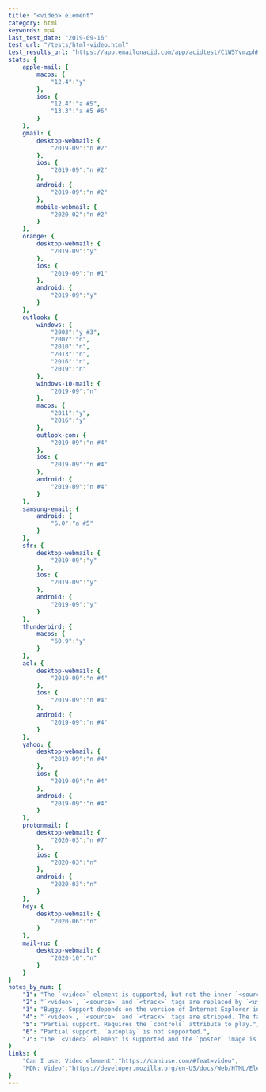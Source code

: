 ```yaml
---
title: "<video> element"
category: html
keywords: mp4
last_test_date: "2019-09-16"
test_url: "/tests/html-video.html"
test_results_url: "https://app.emailonacid.com/app/acidtest/C1W5YvmzphKLen2MeUNiYUoXRfk5w8WHKlhnXU7zWqJ7H/list"
stats: {
    apple-mail: {
        macos: {
            "12.4":"y"
        },
        ios: {
            "12.4":"a #5",
            "13.3":"a #5 #6"
        }
    },
    gmail: {
        desktop-webmail: {
            "2019-09":"n #2"
        },
        ios: {
            "2019-09":"n #2"
        },
        android: {
            "2019-09":"n #2"
        },
        mobile-webmail: {
            "2020-02":"n #2"
        }
    },
    orange: {
        desktop-webmail: {
            "2019-09":"y"
        },
        ios: {
            "2019-09":"n #1"
        },
        android: {
            "2019-09":"y"
        }
    },
    outlook: {
        windows: {
            "2003":"y #3",
            "2007":"n",
            "2010":"n",
            "2013":"n",
            "2016":"n",
            "2019":"n"
        },
        windows-10-mail: {
            "2019-09":"n"
        },
        macos: {
            "2011":"y",
            "2016":"y"
        },
        outlook-com: {
            "2019-09":"n #4"
        },
        ios: {
            "2019-09":"n #4"
        },
        android: {
            "2019-09":"n #4"
        }
    },
    samsung-email: {
        android: {
            "6.0":"a #5"
        }
    },
    sfr: {
        desktop-webmail: {
            "2019-09":"y"
        },
        ios: {
            "2019-09":"y"
        },
        android: {
            "2019-09":"y"
        }
    },
    thunderbird: {
        macos: {
            "60.9":"y"
        }
    },
    aol: {
        desktop-webmail: {
            "2019-09":"n #4"
        },
        ios: {
            "2019-09":"n #4"
        },
        android: {
            "2019-09":"n #4"
        }
    },
    yahoo: {
        desktop-webmail: {
            "2019-09":"n #4"
        },
        ios: {
            "2019-09":"n #4"
        },
        android: {
            "2019-09":"n #4"
        }
    },
    protonmail: {
        desktop-webmail: {
            "2020-03":"n #7"
        },
        ios: {
            "2020-03":"n"
        },
        android: {
            "2020-03":"n"
        }
    },
    hey: {
        desktop-webmail: {
            "2020-06":"n"
        }
    },
    mail-ru: {
        desktop-webmail: {
            "2020-10":"n"
        }
    }
}
notes_by_num: {
    "1": "The `<video>` element is supported, but not the inner `<source>` element so no video can play.",
    "2": "`<video>`, `<source>` and `<track>` tags are replaced by `<u></u>` tags.",
    "3": "Buggy. Support depends on the version of Internet Explorer installed.",
    "4": "`<video>`, `<source>` and `<track>` tags are stripped. The fallback content is shown instead.",
    "5": "Partial support. Requires the `controls` attribute to play.",
    "6": "Partial support. `autoplay` is not supported.",
    "7": "The `<video>` element is supported and the `poster` image is visible, but the video can not play due to a strict Content Security Policy."
}
links: {
    "Can I use: Video element":"https://caniuse.com/#feat=video",
    "MDN: Video":"https://developer.mozilla.org/en-US/docs/Web/HTML/Element/video"
}
---
```

